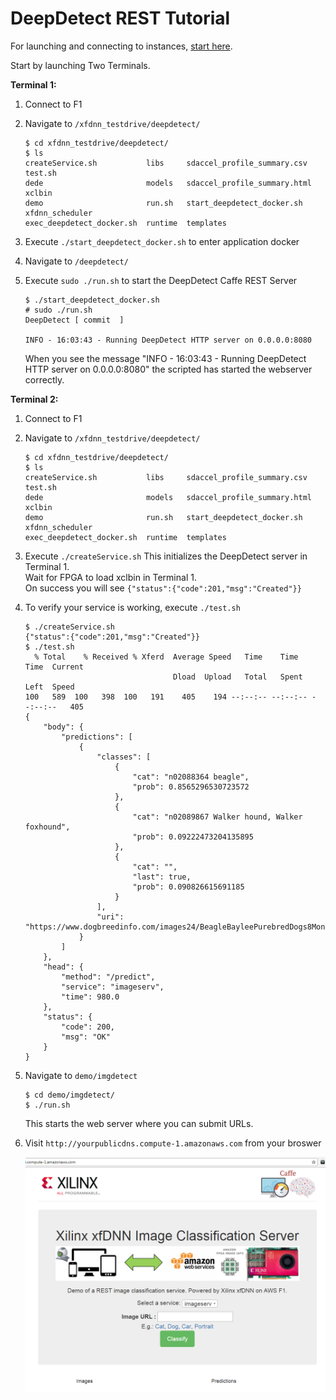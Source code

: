 # DeepDetect REST Tutorial

For launching and connecting to instances, [start here][].

Start by launching Two Terminals.

**Terminal 1:**
1. Connect to F1
2. Navigate to `/xfdnn_testdrive/deepdetect/`
	```
	$ cd xfdnn_testdrive/deepdetect/
	$ ls
	createService.sh           libs     sdaccel_profile_summary.csv   test.sh
	dede                       models   sdaccel_profile_summary.html  xclbin
	demo                       run.sh   start_deepdetect_docker.sh    xfdnn_scheduler
	exec_deepdetect_docker.sh  runtime  templates
	```
2. Execute `./start_deepdetect_docker.sh` to enter application docker
3. Navigate to `/deepdetect/`
4. Execute `sudo ./run.sh` to start the DeepDetect Caffe REST Server
	```
	$ ./start_deepdetect_docker.sh
	# sudo ./run.sh
	DeepDetect [ commit  ]

	INFO - 16:03:43 - Running DeepDetect HTTP server on 0.0.0.0:8080
	```

	When you see the message "INFO - 16:03:43 - Running DeepDetect HTTP server on 0.0.0.0:8080" the scripted has started the webserver correctly.

**Terminal 2:**
1. Connect to F1
2. Navigate to `/xfdnn_testdrive/deepdetect/`
	```
	$ cd xfdnn_testdrive/deepdetect/
	$ ls
	createService.sh           libs     sdaccel_profile_summary.csv   test.sh
	dede                       models   sdaccel_profile_summary.html  xclbin
	demo                       run.sh   start_deepdetect_docker.sh    xfdnn_scheduler
	exec_deepdetect_docker.sh  runtime  templates
	```
3. Execute `./createService.sh`
   This initializes the DeepDetect server in Terminal 1. </br>
   Wait for FPGA to load xclbin in Terminal 1. </br>
   On success you will see `{"status":{"code":201,"msg":"Created"}}`

4. To verify your service is working, execute `./test.sh`
	```
	$ ./createService.sh
	{"status":{"code":201,"msg":"Created"}}
	$ ./test.sh
	  % Total    % Received % Xferd  Average Speed   Time    Time     Time  Current
									 Dload  Upload   Total   Spent    Left  Speed
	100   589  100   398  100   191    405    194 --:--:-- --:--:-- --:--:--   405
	{
		"body": {
			"predictions": [
				{
					"classes": [
						{
							"cat": "n02088364 beagle",
							"prob": 0.8565296530723572
						},
						{
							"cat": "n02089867 Walker hound, Walker foxhound",
							"prob": 0.09222473204135895
						},
						{
							"cat": "",
							"last": true,
							"prob": 0.090826615691185
						}
					],
					"uri": "https://www.dogbreedinfo.com/images24/BeagleBayleePurebredDogs8Months1.jpg"
				}
			]
		},
		"head": {
			"method": "/predict",
			"service": "imageserv",
			"time": 980.0
		},
		"status": {
			"code": 200,
			"msg": "OK"
		}
	}
	```

5. Navigate to `demo/imgdetect`
	```
	$ cd demo/imgdetect/
	$ ./run.sh
	```
	This starts the web server where you can submit URLs.
6. Visit `http://yourpublicdns.compute-1.amazonaws.com` from your broswer

	![](img/deepdetect_rest.png)

[start here]: launching_instance.md
